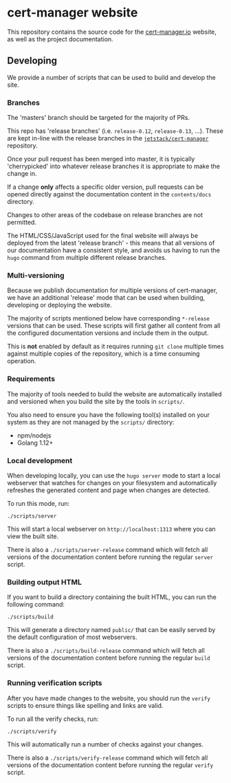 # cert-manager website

This repository contains the source code for the [cert-manager.io](https://cert-manager.io)
website, as well as the project documentation.

## Developing

We provide a number of scripts that can be used to build and develop the site.

### Branches

The 'masters' branch should be targeted for the majority of PRs.

This repo has 'release branches' (i.e. `release-0.12`, `release-0.13`, ...).
These are kept in-line with the release branches in the
[`jetstack/cert-manager`](https://github.com/jetstack/cert-manager) repository.

Once your pull request has been merged into master, it is typically
'cherrypicked' into whatever release branches it is appropriate to make the
change in.

If a change **only** affects a specific older version, pull requests can be
opened directly against the documentation content in the `contents/docs`
directory.

Changes to other areas of the codebase on release branches are not permitted.

The HTML/CSS/JavaScript used for the final website will always be deployed
from the latest 'release branch' - this means that all versions of our
documentation have a consistent style, and avoids us having to run the
`hugo` command from multiple different release branches.

### Multi-versioning

Because we publish documentation for multiple versions of cert-manager, we have
an additional 'release' mode that can be used when building, developing or
deploying the website.

The majority of scripts mentioned below have corresponding `*-release` versions
that can be used. These scripts will first gather all content from all the
configured documentation versions and include them in the output.

This is **not** enabled by default as it requires running `git clone` multiple
times against multiple copies of the repository, which is a time consuming
operation.

### Requirements

The majority of tools needed to build the website are automatically installed
and versioned when you build the site by the tools in `scripts/`.

You also need to ensure you have the following tool(s) installed on your system
as they are not managed by the `scripts/` directory:

* npm/nodejs
* Golang 1.12+

### Local development

When developing locally, you can use the `hugo server` mode to start a local
webserver that watches for changes on your filesystem and automatically
refreshes the generated content and page when changes are detected.

To run this mode, run:

```
./scripts/server
```

This will start a local webserver on `http://localhost:1313` where you can view
the built site.

There is also a `./scripts/server-release` command which will fetch all
versions of the documentation content before running the regular `server`
script.

### Building output HTML

If you want to build a directory containing the built HTML, you can run the
following command:

```
./scripts/build
```

This will generate a directory named `public/` that can be easily served by the
default configuration of most webservers.

There is also a `./scripts/build-release` command which will fetch all
versions of the documentation content before running the regular `build`
script.

### Running verification scripts

After you have made changes to the website, you should run the `verify` scripts
to ensure things like spelling and links are valid.

To run all the verify checks, run:

```
./scripts/verify
```

This will automatically run a number of checks against your changes.

There is also a `./scripts/verify-release` command which will fetch all
versions of the documentation content before running the regular `verify`
script.
